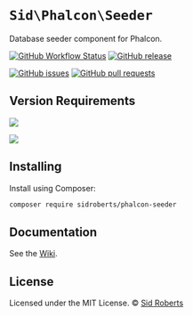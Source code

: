 # `Sid\Phalcon\Seeder`

Database seeder component for Phalcon.



[![GitHub Workflow Status](https://img.shields.io/github/actions/workflow/status/SidRoberts/phalcon-seeder/tests.yml?style=for-the-badge)](https://github.com/SidRoberts/phalcon-seeder/actions)
[![GitHub release](https://img.shields.io/github/release/SidRoberts/phalcon-seeder.svg?style=for-the-badge)]()

[![GitHub issues](https://img.shields.io/github/issues-raw/SidRoberts/phalcon-seeder.svg?style=for-the-badge)](https://github.com/SidRoberts/phalcon-seeder/issues)
[![GitHub pull requests](https://img.shields.io/github/issues-pr-raw/SidRoberts/phalcon-seeder.svg?style=for-the-badge)](https://github.com/SidRoberts/phalcon-seeder/pulls)



## Version Requirements

[![](https://img.shields.io/badge/Phalcon-%3E%3D%205.0.0-76C39B?style=for-the-badge)]()

[![](https://img.shields.io/badge/PHP-%3E%3D%208.0.0-777BB3?style=for-the-badge)]()



## Installing

Install using Composer:

```bash
composer require sidroberts/phalcon-seeder
```



## Documentation

See the [Wiki](https://github.com/SidRoberts/phalcon-seeder/wiki).



## License

Licensed under the MIT License.
© [Sid Roberts](https://github.com/SidRoberts)
